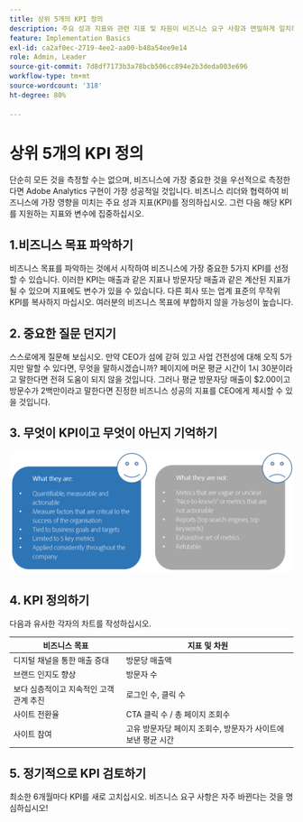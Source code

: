 ```yaml
---
title: 상위 5개의 KPI 정의
description: 주요 성과 지표와 관련 지표 및 차원이 비즈니스 요구 사항과 면밀하게 일치하는지 확인하십시오.
feature: Implementation Basics
exl-id: ca2af0ec-2719-4ee2-aa00-b48a54ee9e14
role: Admin, Leader
source-git-commit: 7d8df7173b3a78bcb506cc894e2b3deda003e696
workflow-type: tm+mt
source-wordcount: '318'
ht-degree: 80%

---
```


# 상위 5개의 KPI 정의

단순히 모든 것을 측정할 수는 없으며, 비즈니스에 가장 중요한 것을 우선적으로 측정한다면 Adobe Analytics 구현이 가장 성공적일 것입니다. 비즈니스 리더와 협력하여 비즈니스에 가장 영향을 미치는 주요 성과 지표(KPI)를 정의하십시오. 그런 다음 해당 KPI를 지원하는 지표와 변수에 집중하십시오.

## 1.비즈니스 목표 파악하기

비즈니스 목표를 파악하는 것에서 시작하여 비즈니스에 가장 중요한 5가지 KPI를 선정할 수 있습니다. 이러한 KPI는 매출과 같은 지표나 방문자당 매출과 같은 계산된 지표가 될 수 있으며 지표에도 변수가 있을 수 있습니다. 다른 회사 또는 업계 표준의 무작위 KPI를 복사하지 마십시오. 여러분의 비즈니스 목표에 부합하지 않을 가능성이 높습니다.

## 2. 중요한 질문 던지기

스스로에게 질문해 보십시오. 만약 CEO가 섬에 갇혀 있고 사업 건전성에 대해 오직 5가지만 말할 수 있다면, 무엇을 말하시겠습니까? 페이지에 머문 평균 시간이 1시 30분이라고 말한다면 전혀 도움이 되지 않을 것입니다. 그러나 평균 방문자당 매출이 $2.00이고 방문수가 2백만이라고 말한다면 진정한 비즈니스 성공의 지표를 CEO에게 제시할 수 있을 것입니다.

## 3. 무엇이 KPI이고 무엇이 아닌지 기억하기

![](assets/kpis.png)

## 4. KPI 정의하기

다음과 유사한 각자의 차트를 작성하십시오.

| 비즈니스 목표 | 지표 및 차원 |
| --- | --- |
| 디지털 채널을 통한 매출 증대 | 방문당 매출액 |
| 브랜드 인지도 향상 | 방문자 수 |
| 보다 심층적이고 지속적인 고객 관계 추진 | 로그인 수, 클릭 수 |
| 사이트 전환율 | CTA 클릭 수 / 총 페이지 조회수 |
| 사이트 참여 | 고유 방문자당 페이지 조회수, 방문자가 사이트에 보낸 평균 시간 |

## 5. 정기적으로 KPI 검토하기

최소한 6개월마다 KPI를 새로 고치십시오. 비즈니스 요구 사항은 자주 바뀐다는 것을 명심하십시오!
